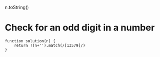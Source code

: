 n.toString()

# Check for an odd digit in a number

```JS
function solution(n) {
	return !(n+'').match(/[13579]/)
}
```